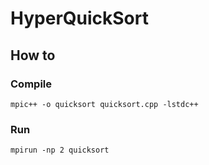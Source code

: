 # HyperQuickSort

## How to 
### Compile
```
mpic++ -o quicksort quicksort.cpp -lstdc++
```
### Run
```
mpirun -np 2 quicksort
```
